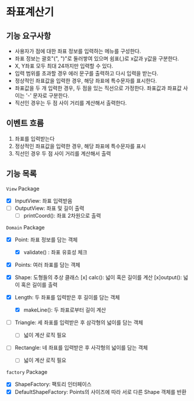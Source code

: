 # 좌표계산기

## 기능 요구사항
- 사용자가 점에 대한 좌표 정보를 입력하는 메뉴를 구성한다.
- 좌표 정보는 괄호"(", ")"로 둘러쌓여 있으며 쉼표(,)로 x값과 y값을 구분한다.
- X, Y좌표 모두 최대 24까지만 입력할 수 있다.
- 입력 범위를 초과할 경우 에러 문구를 출력하고 다시 입력을 받는다.
- 정상적인 좌표값을 입력한 경우, 해당 좌표에 특수문자를 표시한다.
- 좌표값을 두 개 입력한 경우, 두 점을 있는 직선으로 가정한다. 좌표값과 좌표값 사이는 '-' 문자로 구분한다. 
- 직선인 경우는 두 점 사이 거리를 계산해서 출력한다.

## 이벤트 흐름
1. 좌표를 입력받는다
2. 정상적인 좌표값을 입력한 경우, 해당 좌표에 특수문자를 표시
3. 직선인 경우 두 점 사이 거리를 계산해서 출력

## 기능 목록
`View` Package
- [x] InputView: 좌표 입력받음
- [ ] OutputView: 좌표 및 길이 출력
  - [ ] printCoord(): 좌표 2차원으로 출력

`Domain` Package
- [x] Point: 좌표 정보를 담는 객체
  - [x] validate() : 좌표 유효성 체크
- [x] Points: 여러 좌표를 담는 객체


- [x] Shape: 도형들의 추상 클래스
  [x] calc(): 넓이 혹은 길이를 계산
  [x]output(): 넓이 혹은 길이를 출력
- [x] Length: 두 좌표를 입력받은 후 길이를 담는 객체
  - [x] makeLine(): 두 좌표로부터 길이 계산
- [ ] Triangle: 세 좌표를 입력받은 후 삼각형의 넓이를 담는 객체
  - [ ] 넓이 계산 로직 필요
- [ ] Rectangle: 네 좌표를 입력받은 후 사각형의 넓이를 담는 객체
  - [ ] 넓이 계산 로직 필요

`factory` Package
- [x] ShapeFactory: 팩토리 인터페이스
- [x] DefaultShapeFactory: Points의 사이즈에 따라 서로 다른 Shape 객체를 반환
